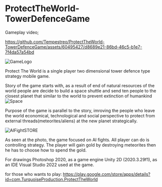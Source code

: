 # ProtectTheWorld-TowerDefenceGame

Gameplay video;

https://github.com/Tempestreo/ProtectTheWorld-TowerDefenceGame/assets/60495427/d8689e21-86bd-46c5-b1e7-7f4da57a54bd


![GameLogo](https://user-images.githubusercontent.com/60495427/222208304-766ee01b-1547-4229-a087-b3f31331cc22.png)

Protect The World is a single player two dimensional tower defence type strategy mobile game.

Story of the game starts with, as a result of end of natural resources of the world people are decide to build a space shuttle and send ten people to the closest planet that similar to the world to prevent extinction of humankind
![Space](https://user-images.githubusercontent.com/60495427/222210791-c3aef6a7-cadc-4eeb-9463-5ff7157c6b5a.png)

Purpose of the game is parallel to the story, imroving the people who leave the world economical, technological and social perspective to protect from external threads(meteorites/aliens) at the new planet strategically.

![AIFightSTORE](https://user-images.githubusercontent.com/60495427/222220455-a8393d2f-7977-4fbf-8323-37337938a5c7.png)

As seen at the photo, the game focused on AI fights. All player can do is controlling strategy. The player will gain gold by destroying meteorites then he has to choose how to spend the gold.

For drawings Photoshop 2020, as a game engine Unity 2D (2020.3.29f1), as an IDE Visual Studio 2022 used at the game.

for those who wants to play: https://play.google.com/store/apps/details?id=com.TurquoiseProduction.ProtectTheWorld
